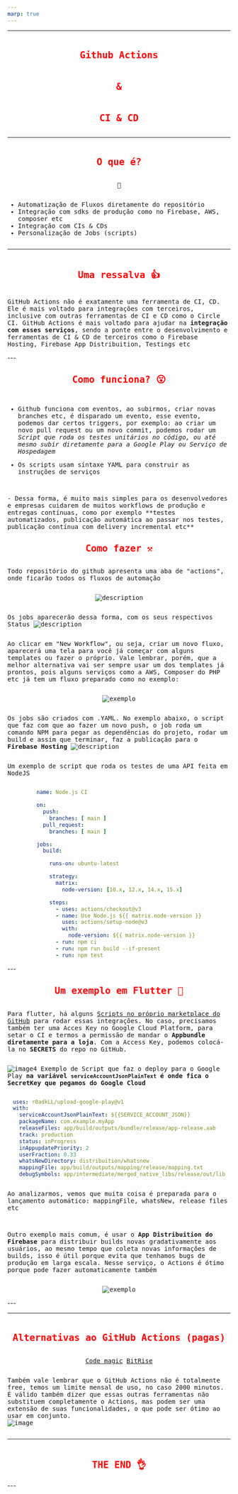 ```yaml
---
marp: true
---
```


<style>
  @import url('https://fonts.googleapis.com/css2?family=Chivo+Mono&display=swap');
  *{
    font-family: 'Chivo Mono', monospace;
  }
  section{
    height: auto;
    display: flex;
    flex-direction: column;
    align-items: center;
    justify-content: center;
  }
  .heading{
    font-size: 12rem;
  }
  h1{
    color: red;
  }
</style>

---

<section>

# Github Actions
# &
# CI & CD

</section>

---

<section>

# O que é?
🤔
- Automatização de Fluxos diretamente do repositório
- Integração com sdks de produção como no Firebase, AWS, composer etc
- Integração com CIs & CDs
- Personalização de Jobs (scripts)

</section>

---
<section>

# Uma ressalva 👍
GitHub Actions não é exatamente uma ferramenta de CI, CD. Ele é mais voltado para integrações com terceiros, inclusive com outras ferramentas de CI e CD como o Circle CI. GitHub Actions é mais voltado para ajudar na __integração com esses serviços__, sendo a ponte entre o desenvolvimento e ferramentas de CI & CD de terceiros como o Firebase Hosting, Firebase App Distribuition, Testings etc 

</section>
---


<section>

# Como funciona? 😮

- Github funciona com eventos, ao subirmos, criar novas branches etc, é disparado um evento, esse evento, podemos dar certos triggers, por exemplo: ao criar um novo pull request ou um novo commit, podemos rodar um *Script que roda os testes unitários no código, ou até mesmo subir diretamente para a Google Play ou Serviço de Hospedagem* 
  <br/>
 
- Os scripts usam síntaxe YAML para construir as instruções de serviços
 <br/>
- Dessa forma, é muito mais simples para os desenvolvedores e empresas cuidarem de muitos workflows de produção e entregas contínuas, como por exemplo **testes automatizados, publicação automática ao passar nos testes, publicação contínua com delivery incremental etc**

</section>

<section>

# Como fazer ⚒️
Todo repositório do github apresenta uma aba de "actions", onde ficarão todos os fluxos de automação

![description](images/image1.png)

Os jobs aparecerão dessa forma, com os seus respectivos Status
![description](images/image2.png)

Ao clicar em "New Workflow", ou seja, criar um novo fluxo, aparecerá uma tela para você já começar com alguns templates ou fazer o próprio. Vale lembrar, porém, que a melhor alternativa vai ser sempre usar um dos templates já prontos, pois alguns serviços como a AWS, Composer do PHP etc já tem um fluxo preparado como no exemplo:

![exemplo](images/image7.png)

Os jobs são criados com .YAML. No exemplo abaixo, o script que faz com que ao fazer um novo push, o job roda um comando NPM para pegar as dependências do projeto, rodar um build e assim que terminar, faz a publicação para o __Firebase Hosting__
![description](images/image3.png)

Um exemplo de script que roda os testes de uma API feita em NodeJS
```YAML
name: Node.js CI

on:
  push:
    branches: [ main ]
  pull_request:
    branches: [ main ]

jobs:
  build:

    runs-on: ubuntu-latest

    strategy:
      matrix:
        node-version: [10.x, 12.x, 14.x, 15.x]

    steps:
      - uses: actions/checkout@v3
      - name: Use Node.js ${{ matrix.node-version }}
        uses: actions/setup-node@v3
        with:
          node-version: ${{ matrix.node-version }}
      - run: npm ci
      - run: npm run build --if-present
      - run: npm test
```


</section>
---

<section>

# Um exemplo em Flutter 🤳

Para flutter, há alguns [Scripts no próprio marketplace do GitHub](https://github.com/r0adkll/upload-google-play) para rodar essas integrações. No caso, precisamos também ter uma Acces Key no Google Cloud Platform, para setar o CI e termos a permissão de mandar o **Appbundle diretamente para a loja**. Com a Access Key, podemos colocá-la no **SECRETS** do repo no GitHub. 

![image4](images/image4.png)
Exemplo de Script que faz o deploy para o Google Play **na variável ```serviceAccountJsonPlainText``` é onde fica o SecretKey que pegamos do Google Cloud**
<!-- ![image](images/image5.png) -->


```YAML
uses: r0adkLL/upload-google-play@v1
with:
  serviceAccountJsonPlainText: ${{SERVICE_ACCOUNT_JSON}}
  packageName: com.example.myApp
  releaseFiles: app/build/outputs/bundle/release/app-release.aab
  track: production
  status: inProgress
  inAppupdatePriority: 2
  userFraction: 0.33
  whatsNewDirectory: distribuition/whatsnew
  mappingFile: app/build/outputs/mapping/release/mapping.txt
  debugSymbols: app/intermediate/merged_native_libs/release/out/lib
```
Ao analizarmos, vemos que muita coisa é preparada para o lançamento automático: mappingFile, whatsNew, release files etc

<br/>

Outro exemplo mais comum, é usar o __App Distribuition do Firebase__ para distribuir builds novas gradativamente aos usuários, ao mesmo tempo que coleta novas informações de builds, isso é útil porque evita que tenhamos bugs de produção em larga escala. Nesse serviço, o Actions é ótimo porque pode fazer automaticamente também

![exemplo](images/image8.png)
</section>
---

---
<section>

# Alternativas ao GitHub Actions (pagas)
[Code magic](https://codemagic.io/start/)
[BitRise](https://bitrise.io/?utm_source=google&utm_medium=cpc&utm_campaign=conversion-focus&utm_source=google&utm_medium=cpc&utm_campaign=US-S-Platform&utm_term=Android_Androidbuild&gclid=CjwKCAiAnZCdBhBmEiwA8nDQxS2pb8bj5YInX9DF3wEVMl7eD-cENW-lqg421YgCMCYD9prztlas1RoC_mkQAvD_BwE&gclsrc=aw.ds)

Também vale lembrar que o GitHub Actions não é totalmente free, temos um limite mensal de uso, no caso 2000 minutos. É válido também dizer que essas outras ferramentas não substituem completamente o Actions, mas podem ser uma extensão de suas funcionalidades, o que pode ser ótimo ao usar em conjunto.
<br/>
![image](images/image6.png)

</section>


---
<section>

# THE END 👌

</section>
---